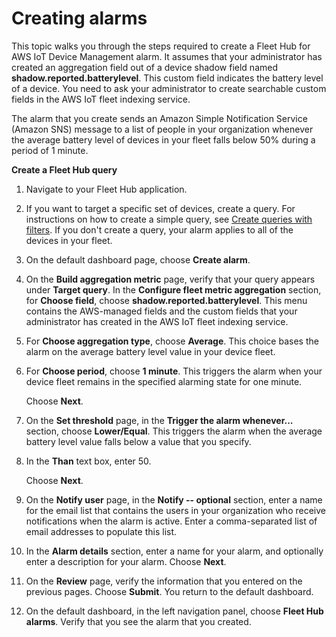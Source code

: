 # Creating alarms<a name="aws-iot-monitor-user-alarms-create"></a>

This topic walks you through the steps required to create a Fleet Hub for AWS IoT Device Management alarm\. It assumes that your administrator has created an aggregation field out of a device shadow field named **shadow\.reported\.batterylevel**\. This custom field indicates the battery level of a device\. You need to ask your administrator to create searchable custom fields in the AWS IoT fleet indexing service\.

The alarm that you create sends an Amazon Simple Notification Service \(Amazon SNS\) message to a list of people in your organization whenever the average battery level of devices in your fleet falls below 50% during a period of 1 minute\.

**Create a Fleet Hub query**

1. Navigate to your Fleet Hub application\.

1. If you want to target a specific set of devices, create a query\. For instructions on how to create a simple query, see [Create queries with filters](aws-iot-monitor-user-queries-creating.md)\. If you don't create a query, your alarm applies to all of the devices in your fleet\.

1. On the default dashboard page, choose **Create alarm**\.

1. On the **Build aggregation metric** page, verify that your query appears under **Target query**\. In the **Configure fleet metric aggregation** section, for **Choose field**, choose **shadow\.reported\.batterylevel**\. This menu contains the AWS\-managed fields and the custom fields that your administrator has created in the AWS IoT fleet indexing service\.

1. For **Choose aggregation type**, choose **Average**\. This choice bases the alarm on the average battery level value in your device fleet\.

1. For **Choose period**, choose **1 minute**\. This triggers the alarm when your device fleet remains in the specified alarming state for one minute\.

   Choose **Next**\.

1. On the **Set threshold** page, in the **Trigger the alarm whenever\.\.\.** section, choose **Lower/Equal**\. This triggers the alarm when the average battery level value falls below a value that you specify\.

1. In the **Than** text box, enter 50\.

   Choose **Next**\.

1. On the **Notify user** page, in the **Notify \-\- optional** section, enter a name for the email list that contains the users in your organization who receive notifications when the alarm is active\. Enter a comma\-separated list of email addresses to populate this list\.

1. In the **Alarm details** section, enter a name for your alarm, and optionally enter a description for your alarm\. Choose **Next**\.

1. On the **Review** page, verify the information that you entered on the previous pages\. Choose **Submit**\. You return to the default dashboard\.

1. On the default dashboard, in the left navigation panel, choose **Fleet Hub alarms**\. Verify that you see the alarm that you created\.